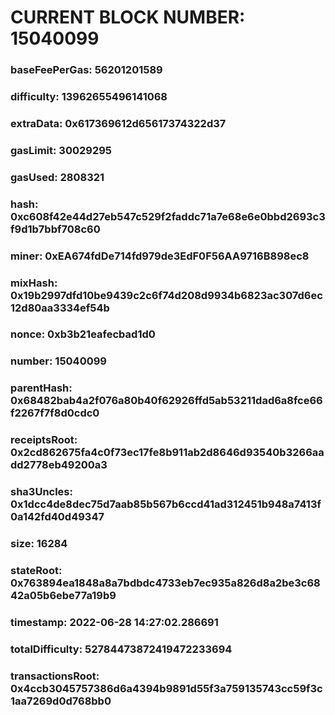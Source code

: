 # CURRENT BLOCK NUMBER: 15040099

### baseFeePerGas: 56201201589
### difficulty: 13962655496141068
### extraData: 0x617369612d65617374322d37
### gasLimit: 30029295
### gasUsed: 2808321
### hash: 0xc608f42e44d27eb547c529f2faddc71a7e68e6e0bbd2693c3f9d1b7bbf708c60
### miner: 0xEA674fdDe714fd979de3EdF0F56AA9716B898ec8
### mixHash: 0x19b2997dfd10be9439c2c6f74d208d9934b6823ac307d6ec12d80aa3334ef54b
### nonce: 0xb3b21eafecbad1d0
### number: 15040099
### parentHash: 0x68482bab4a2f076a80b40f62926ffd5ab53211dad6a8fce66f2267f7f8d0cdc0
### receiptsRoot: 0x2cd862675fa4c0f73ec17fe8b911ab2d8646d93540b3266aadd2778eb49200a3
### sha3Uncles: 0x1dcc4de8dec75d7aab85b567b6ccd41ad312451b948a7413f0a142fd40d49347
### size: 16284
### stateRoot: 0x763894ea1848a8a7bdbdc4733eb7ec935a826d8a2be3c6842a05b6ebe77a19b9
### timestamp: 2022-06-28 14:27:02.286691
### totalDifficulty: 52784473872419472233694
### transactionsRoot: 0x4ccb3045757386d6a4394b9891d55f3a759135743cc59f3c1aa7269d0d768bb0
